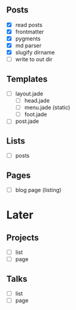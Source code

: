 ## Posts
* [x] read posts
* [x] frontmatter
* [x] pygments
* [x] md parser
* [x] slugify dirname
* [ ] write to out dir

## Templates
* [ ] layout.jade
  * [ ] head.jade
  * [ ] menu.jade (static)
  * [ ] foot.jade
* [ ] post.jade

## Lists
* [ ] posts

## Pages
* [ ] blog page (listing)

# Later
## Projects
* [ ] list
* [ ] page
## Talks
* [ ] list
* [ ] page
